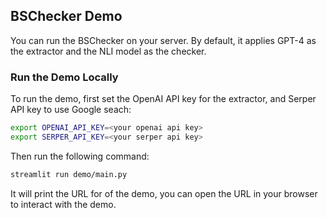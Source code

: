 ## BSChecker Demo

You can run the BSChecker on your server. By default, it applies GPT-4 as the extractor and the NLI model as the checker. 

### Run the Demo Locally

To run the demo, first set the OpenAI API key for the extractor, and Serper API key to use Google seach:
```bash
export OPENAI_API_KEY=<your openai api key>
export SERPER_API_KEY=<your serper api key>
```

Then run the following command:

```bash
streamlit run demo/main.py
```

It will print the URL for of the demo, you can open the URL in your browser to interact with the demo.
